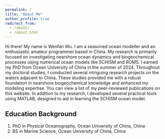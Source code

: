 ```yaml
---
permalink: /
title: "About Me"
author_profile: true
redirect_from: 
  - /about/
  - /about.html
---
```


Hi there! My name is Wenfan Wu. I am a seasoned ocean modeller and an enthusiastic amateur programmer based in China. My research is primarily focused on investigating nearshore ocean dynamics and biogeochemical processes using numerical ocean models like SCHISM and ROMS. I earned my PhD from Ocean University of China in the summer of 2024. Throughout my doctoral studies, I conducted several intriguing research projects on the waters adjacent to China. These studies provided me with a robust foundation in nearshore biogeochemical knowledge and enhanced my modeling expertise. You can view a list of my peer-reviewed publications on this website. In addition to my research, I developed several practical tools using MATLAB, designed to aid in learning the SCHISM ocean model.

Education Background
------
1. PhD in Physical Oceanography, Ocean University of China, China
2. BS in Marine Science, Ocean University of China, China

